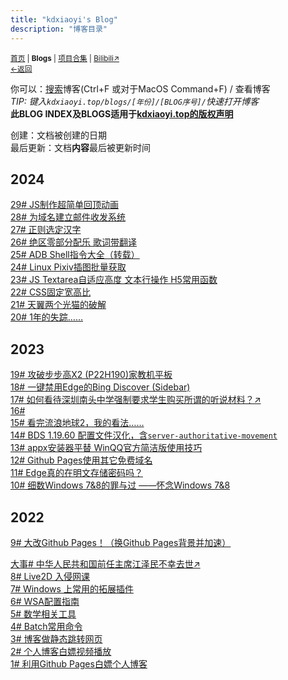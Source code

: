 ```yaml
---
title: "kdxiaoyi's Blog"
description: "博客目录"
---
```

<small id="old_menu"><a href="/">首页</a> | <b >Blogs</b> | <a href="/Project">项目合集</a> | <a href="https://space.bilibili.com/1987247870">Bilibili↗</a><br><a href="../">←返回</a> </small>

你可以：[搜索](/search.html)博客(Ctrl+F 或对于MacOS Command+F) / 查看博客<br>
_TIP: 键入`kdxiaoyi.top/blogs/[年份]/[BLOG序号]/`快速打开博客_<br>
**此BLOG INDEX及BLOGS适用于[kdxiaoyi.top的版权声明](//rs.kdxiaoyi.top/licen.htm)**<br>

创建：文档被创建的日期<br>
最后更新：文档**内容**最后被更新时间

## 2024
[29# JS制作超简单回顶动画](./2024/29)<br>
[28# 为域名建立邮件收发系统](./2024/28)<br>
[27# 正则选定汉字](./2024/27)<br>
[26# 绝区零部分配乐 歌词带翻译](./2024/26)<br>
[25# ADB Shell指令大全（转载）](./2024/25)<br>
[24# Linux Pixiv插图批量获取](./2024/24)<br>
[23# JS Textarea自适应高度 文本行操作 H5常用函数](./2024/23)<br>
[22# CSS固定宽高比](./2024/22)<br>
[21# 天翼两个光猫的破解](./2024/21)<br>
[20# 1年的失踪……](./2024/20-lost)<br>

## 2023
[19# 攻破步步高X2 (P22H190)家教机平板](./2023/19-bbg-x2-p22h190)<br>
[18# 一键禁用Edge的Bing Discover (Sidebar)](/blogs/2023/18-edge-sidebar)<br>
[17# 如何看待深圳南头中学强制要求学生购买所谓的听说材料？↗](https://www.zhihu.com/question/278432592/answer/2920800289)<br>
[16# ]()<br>
[15# 看完流浪地球2，我的看法……](/blogs/2023/15-The.Wandering.Earth)<br>
[14# BDS 1.19.60 配置文件汉化，含`server-authoritative-movement`](/blogs/2023/14)<br>
[13# appx安装器平替  WinQQ官方简洁版使用技巧](/blogs/2023/13)<br>
[12# Github Pages使用其它免费域名](/blogs/2023/12)<br>
[11# Edge真的在明文存储密码吗？](/blogs/2023/11)<br>
[10# 细数Windows 7&8的罪与过 ——怀念Windows 7&8](/blogs/2023/10)<br>

## 2022
[9# 大改Github Pages！（换Github Pages背景并加速）](/blogs/2022/9)<br>
<!-- [大事# 迷你迷你VS我的世界 落下帷幕](https://rs.kdxiaoyi.top/res/docs/Miniplay_lost/)<br> -->
[大事# 中华人民共和国前任主席江泽民不幸去世↗](https://baijiahao.baidu.com/s?id=1751005478603095729)<br>
[8# Live2D 入侵网课](/blogs/2022/8)<br>
[7# Windows 上常用的拓展插件](/blogs/2022/7)<br>
[6# WSA配置指南](/blogs/2022/6)<br>
[5# 数学相关工具](/blogs/2022/5)<br>
[4# Batch常用命令](/blogs/2022/4)<br>
[3# 博客做静态跳转网页](/blogs/2022/3)<br>
[2# 个人博客白嫖视频播放](/blogs/2022/2)<br>
[1# 利用Github Pages白嫖个人博客](/blogs/2022/1)<br>

<div id="mdRender_config" data-sideship-hide="1"></div>
<script src="https://unpkg.com/sober@0.3.2/dist/sober.min.js"></script><script src="https://rs.kdxiaoyi.top/res/scripts/js/md-newUI-render.js"></script>